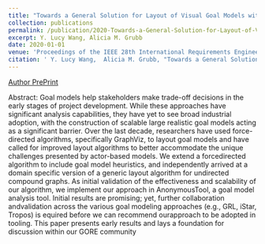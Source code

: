 ```yaml
---
title: "Towards a General Solution for Layout of Visual Goal Models with Actors"
collection: publications
permalink: /publication/2020-Towards-a-General-Solution-for-Layout-of-Visual-Goal-Models-with-Actors
excerpt: Y. Lucy Wang, Alicia M. Grubb
date: 2020-01-01
venue: 'Proceedings of the IEEE 28th International Requirements Engineering Conference RE'
citation: ' Y. Lucy Wang,  Alicia M. Grubb, "Towards a General Solution for Layout of Visual Goal Models with Actors." Proceedings of the IEEE 28th International Requirements Engineering Conference RE, 2020.'
---
```

[Author PrePrint](https://amgrubb.github.io/files/2020-Towards-a-General-Solution-for-Layout-of-Visual-Goal-Models-with-Actors.pdf)

Abstract: Goal models help stakeholders make trade-off decisions in the early stages of project development. While these approaches have significant analysis capabilities, they have yet to see broad industrial adoption, with the construction of scalable large realistic goal models acting as a significant barrier. Over the last decade, researchers have used force-directed algorithms, specifically GraphViz, to layout goal models and have called for improved layout algorithms to better accommodate the unique challenges presented by actor-based models. We extend a forcedirected algorithm to include goal model heuristics, and independently arrived at a domain specific version of a generic layout algorithm for undirected compound graphs. As initial validation of the effectiveness and scalability of our algorithm, we implement our approach in AnonymousTool, a goal model analysis tool. Initial results are promising; yet, further collaboration andvalidation across the various goal modeling approaches (e.g., GRL, iStar, Tropos) is equired before we can recommend ourapproach to be adopted in tooling. This paper presents early results and lays a foundation for discussion within our GORE community

